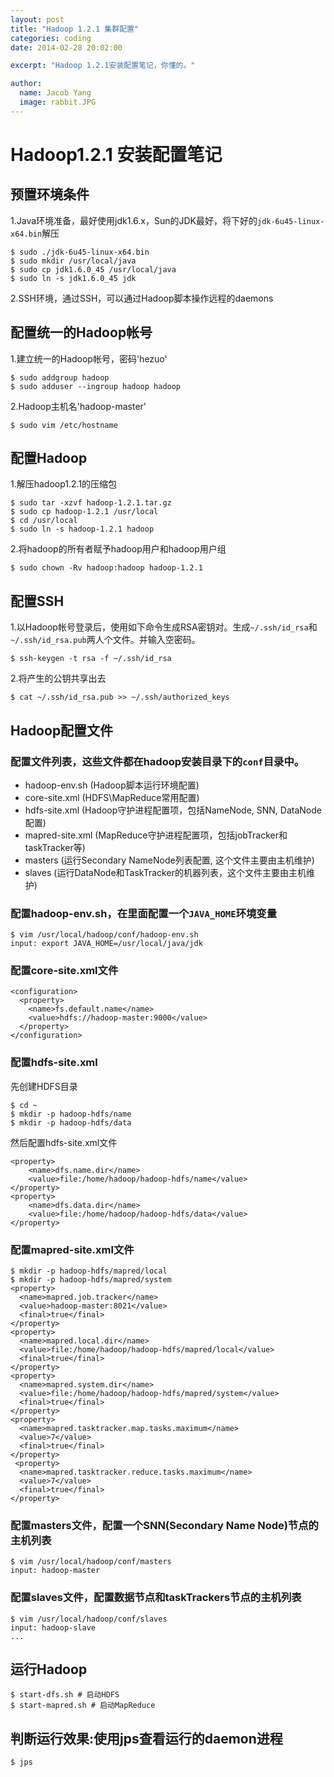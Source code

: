 ---layout: posttitle: "Hadoop 1.2.1 集群配置"categories: codingdate: 2014-02-28 20:02:00excerpt: "Hadoop 1.2.1安装配置笔记，你懂的。"author:  name: Jacob Yang  image: rabbit.JPG---# Hadoop1.2.1 安装配置笔记## 预置环境条件1.Java环境准备，最好使用jdk1.6.x，Sun的JDK最好，将下好的`jdk-6u45-linux-x64.bin`解压    $ sudo ./jdk-6u45-linux-x64.bin    $ sudo mkdir /usr/local/java    $ sudo cp jdk1.6.0_45 /usr/local/java    $ sudo ln -s jdk1.6.0_45 jdk  2.SSH环境，通过SSH，可以通过Hadoop脚本操作远程的daemons## 配置统一的Hadoop帐号1.建立统一的Hadoop帐号，密码'hezuo'      $ sudo addgroup hadoop    $ sudo adduser --ingroup hadoop hadoop2.Hadoop主机名'hadoop-master'      $ sudo vim /etc/hostname## 配置Hadoop1.解压hadoop1.2.1的压缩包        $ sudo tar -xzvf hadoop-1.2.1.tar.gz    $ sudo cp hadoop-1.2.1 /usr/local    $ cd /usr/local    $ sudo ln -s hadoop-1.2.1 hadoop2.将hadoop的所有者赋予hadoop用户和hadoop用户组    $ sudo chown -Rv hadoop:hadoop hadoop-1.2.1      ## 配置SSH1.以Hadoop帐号登录后，使用如下命令生成RSA密钥对。生成`~/.ssh/id_rsa`和`~/.ssh/id_rsa.pub`两人个文件。并输入空密码。        $ ssh-keygen -t rsa -f ~/.ssh/id_rsa      2.将产生的公钥共享出去    $ cat ~/.ssh/id_rsa.pub >> ~/.ssh/authorized_keys      ## Hadoop配置文件### 配置文件列表，这些文件都在hadoop安装目录下的`conf`目录中。* hadoop-env.sh (Hadoop脚本运行环境配置)* core-site.xml (HDFS\MapReduce常用配置)* hdfs-site.xml (Hadoop守护进程配置项，包括NameNode, SNN, DataNode配置)* mapred-site.xml (MapReduce守护进程配置项，包括jobTracker和taskTracker等)* masters (运行Secondary NameNode列表配置, 这个文件主要由主机维护) * slaves (运行DataNode和TaskTracker的机器列表，这个文件主要由主机维护)### 配置hadoop-env.sh，在里面配置一个`JAVA_HOME`环境变量    $ vim /usr/local/hadoop/conf/hadoop-env.sh    input: export JAVA_HOME=/usr/local/java/jdk### 配置core-site.xml文件    <configuration>      <property>        <name>fs.default.name</name>        <value>hdfs://hadoop-master:9000</value>      </property>    </configuration>### 配置hdfs-site.xml  先创建HDFS目录      $ cd ~    $ mkdir -p hadoop-hdfs/name    $ mkdir -p hadoop-hdfs/data    然后配置hdfs-site.xml文件    <property>     	<name>dfs.name.dir</name>     	<value>file:/home/hadoop/hadoop-hdfs/name</value>    </property>    <property>     	<name>dfs.data.dir</name>     	<value>file:/home/hadoop/hadoop-hdfs/data</value>    </property>### 配置mapred-site.xml文件    $ mkdir -p hadoop-hdfs/mapred/local    $ mkdir -p hadoop-hdfs/mapred/system    <property>      <name>mapred.job.tracker</name>      <value>hadoop-master:8021</value>      <final>true</final>    </property>    <property>      <name>mapred.local.dir</name>      <value>file:/home/hadoop/hadoop-hdfs/mapred/local</value>      <final>true</final>    </property>    <property>      <name>mapred.system.dir</name>      <value>file:/home/hadoop/hadoop-hdfs/mapred/system</value>      <final>true</final>    </property>    <property>      <name>mapred.tasktracker.map.tasks.maximum</name>      <value>7</value>      <final>true</final>    </property>     <property>      <name>mapred.tasktracker.reduce.tasks.maximum</name>      <value>7</value>      <final>true</final>    </property>    ### 配置masters文件，配置一个SNN(Secondary Name Node)节点的主机列表    $ vim /usr/local/hadoop/conf/masters    input: hadoop-master### 配置slaves文件，配置数据节点和taskTrackers节点的主机列表    $ vim /usr/local/hadoop/conf/slaves    input: hadoop-slave    ...## 运行Hadoop    $ start-dfs.sh # 启动HDFS    $ start-mapred.sh # 启动MapReduce    ## 判断运行效果:使用jps查看运行的daemon进程    $ jps          